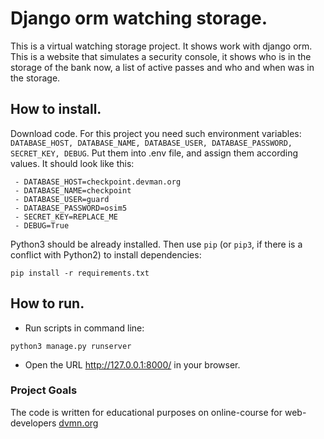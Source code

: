 # Django orm watching storage.

This is a virtual watching storage project. It shows work with django orm. This is a website that simulates
a security console, it shows who is in the storage of the bank now, a list of active passes and who and when was in the storage.

## How to install.

Download code. For this project you need such environment variables: `DATABASE_HOST, DATABASE_NAME, DATABASE_USER,
DATABASE_PASSWORD, SECRET_KEY, DEBUG`. Put them into .env file, and assign them according values. It should 
look like this:

```
 - DATABASE_HOST=checkpoint.devman.org 
 - DATABASE_NAME=checkpoint
 - DATABASE_USER=guard
 - DATABASE_PASSWORD=osim5
 - SECRET_KEY=REPLACE_ME
 - DEBUG=True
```

Python3 should be already installed. 
Then use `pip` (or `pip3`, if there is a conflict with Python2) to install dependencies:

```
pip install -r requirements.txt
```

## How to run. 

- Run scripts in command line:
```
python3 manage.py runserver
```
- Open the URL http://127.0.0.1:8000/ in your browser.


### Project Goals
The code is written for educational purposes on online-course for web-developers [dvmn.org](https://dvmn.org)
